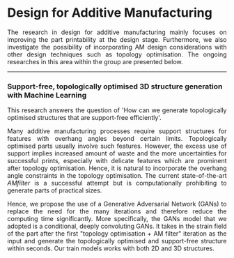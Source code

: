 <h1> Design for Additive Manufacturing </h1>

<div style="text-align: justify"> 
The research in design for additive manufacturing mainly focuses on improving the part printability at the design stage. Furthermore, we also investigate the possibility of incorporating AM design considerations with other design techniques such as topology optimisation. The ongoing researches in this area within the group are presented below.
</div>

<hr>
<h3> Support-free, topologically optimised 3D structure generation with Machine Learning</h3>

<div style="text-align: justify"> 
This research answers the question of 'How can we generate topologically optimised structures that are support-free efficiently'. 

Many additive manufacturing processes require support structures for features with overhang angles beyond certain limits. Topologically optimised parts usually involve such features. However, the excess use of support implies increased amount of waste and the more uncertainties for successful prints, especially with delicate features which are prominent after topology optimisation. Hence, it is natural to incorporate the overhang angle constraints in the topology optimisation. The current state-of-the-art _AMfilter_ is a successful attempt but is computationally prohibiting to generate parts of practical sizes.

Hence, we propose the use of a Generative Adversarial Network (GANs) to replace the need for the many iterations and therefore reduce the computing time significantly. More specifically, the GANs model that we adopted is a conditional, deeply convoluting GANs. It takes in the strain field of the part after the first "topology optimisation + AM filter" iteration as the input and generate the topologically optimised and support-free structure within seconds. Our train models works with both 2D and 3D structures.
</div>